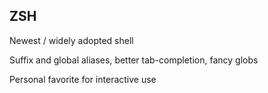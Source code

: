 ## ZSH

Newest / widely adopted shell

Suffix and global aliases, better tab-completion, fancy globs

Personal favorite for interactive use
